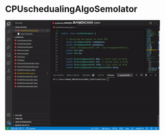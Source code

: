 # CPUschedualingAlgoSemolator

![cpuSchAlSemolator](https://github.com/ahmadkriez/CPUschedualingAlgoSemolator/blob/master/presenting/cpuSchAlSemolator.gif?raw=true)
